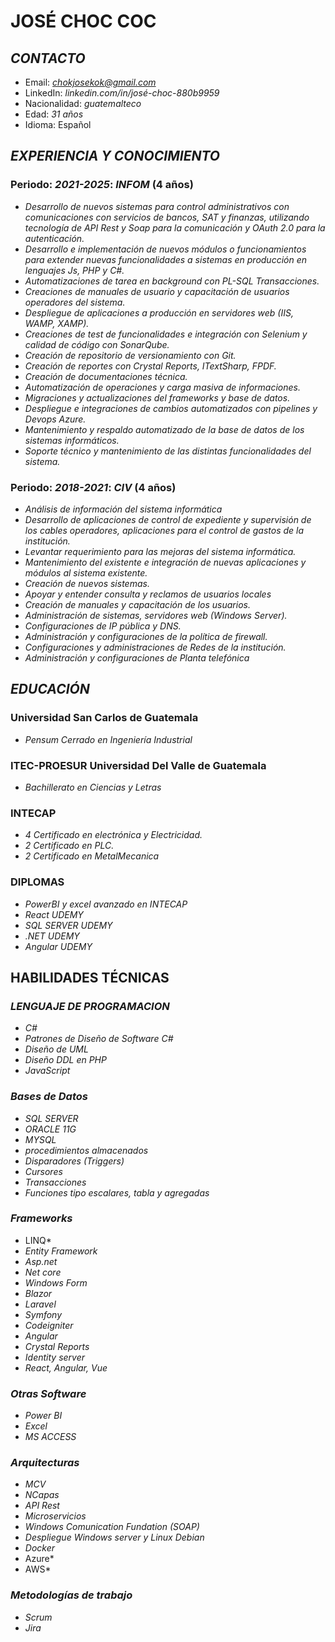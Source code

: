 # **JOSÉ CHOC COC**
## *CONTACTO*
+ Email: *chokjosekok@gmail.com*
+ LinkedIn: *linkedin.com/in/josé-choc-880b9959*
+ Nacionalidad: *guatemalteco*
+ Edad: *31 años*
+ Idioma: Español
## *EXPERIENCIA Y CONOCIMIENTO*
### Periodo: *2021-2025*: *INFOM* (4 años)
+ *Desarrollo de nuevos sistemas para control administrativos con comunicaciones con servicios de bancos, SAT y finanzas, utilizando tecnología de API Rest y Soap para la comunicación y OAuth 2.0 para la autenticación.*
+ *Desarrollo e implementación de nuevos módulos o funcionamientos para extender nuevas funcionalidades a sistemas en producción en lenguajes Js, PHP y C#.*
+ *Automatizaciones de tarea en background con PL-SQL Transacciones.*
+ *Creaciones de manuales de usuario y capacitación de usuarios operadores del sistema.*
+ *Despliegue de aplicaciones a producción en servidores web (IIS, WAMP, XAMP).*
+ *Creaciones de test de funcionalidades e integración con Selenium y calidad de código con SonarQube.*
+ *Creación de repositorio de versionamiento con Git.*
+ *Creación de reportes con Crystal Reports, ITextSharp, FPDF.*
+ *Creación de documentaciones técnica.*
+ *Automatización de operaciones y carga masiva de informaciones.*
+ *Migraciones y actualizaciones del frameworks y base de datos.*
+ *Despliegue e integraciones de cambios automatizados con pipelines y Devops Azure.*
+ *Mantenimiento y respaldo automatizado de la base de datos de los sistemas informáticos.*
+ *Soporte técnico y mantenimiento de las distintas funcionalidades del sistema.*

### Periodo: *2018-2021*: *CIV* (4 años)
+ *Análisis de información del sistema informática*
+ *Desarrollo de aplicaciones de control de expediente y supervisión de los cables operadores, aplicaciones para el control de gastos de la institución.*
+ *Levantar requerimiento para las mejoras del sistema informática.*
+ *Mantenimiento del existente e integración de nuevas aplicaciones y módulos al sistema existente.*
+ *Creación de nuevos sistemas.*
+ *Apoyar y entender consulta y reclamos de usuarios locales*
+ *Creación de manuales y capacitación de los usuarios.*
+ *Administración de sistemas, servidores web (Windows Server).*
+ *Configuraciones de IP pública y DNS.*
+ *Administración y configuraciones de la política de firewall.*
+ *Configuraciones y administraciones de Redes de la institución.*
+ *Administración y configuraciones de Planta telefónica*
  
## *EDUCACIÓN*
### Universidad San Carlos de Guatemala
+ *Pensum Cerrado en Ingeniería Industrial*
### ITEC-PROESUR Universidad Del Valle de Guatemala
+ *Bachillerato en Ciencias y Letras*
### INTECAP
+ *4 Certificado en electrónica y Electricidad.*
+ *2 Certificado en PLC.*
+ *2 Certificado en MetalMecanica*
### DIPLOMAS
+ *PowerBI y excel avanzado en INTECAP*
+ *React UDEMY*
+ *SQL SERVER UDEMY*
+ *.NET UDEMY*
+ *Angular UDEMY*

## HABILIDADES TÉCNICAS

### *LENGUAJE DE PROGRAMACION*
+ *C#*
+ *Patrones de Diseño de Software C#*
+ *Diseño de UML*
+ *Diseño DDL en PHP*
+ *JavaScript*
### *Bases de Datos*
+ *SQL SERVER*
+ *ORACLE 11G*
+ *MYSQL*
+ *procedimientos almacenados*
+ *Disparadores (Triggers)*
+ *Cursores*
+ *Transacciones*
+ *Funciones tipo escalares, tabla y agregadas*
  
### *Frameworks*
+ LINQ*
+ *Entity Framework*
+ *Asp.net*
+ *Net core*
+ *Windows Form*
+ *Blazor*
+ *Laravel*
+ *Symfony*
+ *Codeigniter*
+ *Angular*
+ *Crystal Reports*
+ *Identity server*
+ *React, Angular, Vue*
### *Otras Software*
+ *Power BI*
+ *Excel*
+ *MS ACCESS*

### *Arquitecturas*
+ *MCV*
+ *NCapas*
+ *API Rest*
+ *Microservicios*
+ *Windows Comunication Fundation (SOAP)*
+ *Despliegue Windows server y Linux Debian*
+ *Docker*
+ Azure*
+ AWS*
### *Metodologías de trabajo*
+ *Scrum*
+ *Jira*
